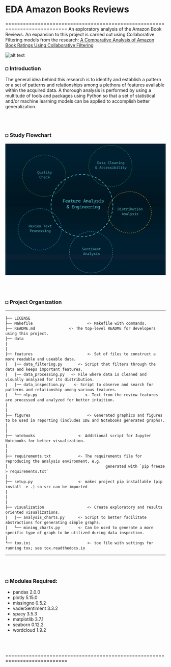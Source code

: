 # EDA Amazon Books Reviews
===========================================================================
An exploratory analysis of the Amazon Book Reviews. An expansion to this project is carried out using Collaborative Filtering models from the research: [A Comparative Analysis of Amazon Book Ratings Using Collaborative Filtering](https://github.com/shahriar-rahman/A-Comparative-Analysis-of-Amazon-Book-Ratings-using-Collaborative-Filtering/edit/main/README.md)

![alt text](https://github.com/shahriar-rahman/A-Comparative-Analysis-of-Amazon-Book-Ratings-using-Collaborative-Filtering/blob/main/img/amazon%20(13).jpg)

### ◘ Introduction
The general idea behind this research is to identify and establish a pattern or a set of patterns and relationships 
among a plethora of features available within the acquired data. A thorough analysis is performed by using a 
multitude of tools and packages using Python so that a set of statistical and/or machine learning models can 
be applied to accomplish better generalization.

</br></br>

### ◘ Study Flowchart
![alt text](https://github.com/shahriar-rahman/EDA-Amazon-Books-Reviews/blob/main/img/img1.JPG)

</br></br>

### ◘ Project Organization
------------

    ├── LICENSE
    ├── Makefile          				<- Makefile with commands.
    ├── README.md             	<- The top-level README for developers using this project.
    ├── data
	|
	|
    ├── features                		<- Set of files to construct a more readable and useable data.
	|   |── data_filtering.py		<- Script that filters through the data and keeps important features.
	|   |── data_processing.py   <- File where data is cleaned and visually analyzed for its distribution.
	|   |── data_inspection.py    <- Script to observe and search for patterns and relationship among various features.
	|   └── nlp.py                     <- Text from the review features are processed and analyzed for better intuition.
    │	 
	|
    ├── figures            				<- Generated graphics and figures to be used in reporting (includes IDE and Notebooks generated graphs).
    │    				     
    │
    ├── notebooks          			<- Additional script for Jupyter Notebooks for better visualization.
    │
	│
    ├── requirements.txt    		<- The requirements file for reproducing the analysis environment, e.g.
    │                         				    generated with `pip freeze > requirements.txt`
    │
    ├── setup.py           			<- makes project pip installable (pip install -e .) so src can be imported
	|
    │
	|	
    ├── visualization           		<- Create exploratory and results oriented visualizations.
	|   |── analysis_charts.py		<- Script to better facilitate abstractions for generating simple graphs.
	|   └── mining_charts.py		<- Can be used to generate a more specific type of graph to be utilized during data inspection.
    │
    └── tox.ini            				<- tox file with settings for running tox; see tox.readthedocs.io

--------

</br></br>

### ◘ Modules Required:
* pandas 2.0.0
* plotly 5.15.0
* missingno 0.5.2
* vaderSentiment 3.3.2
* spacy 3.5.3
* matplotlib 3.7.1
* seaborn 0.12.2
* wordcloud 1.9.2

</br></br>

===========================================================================

